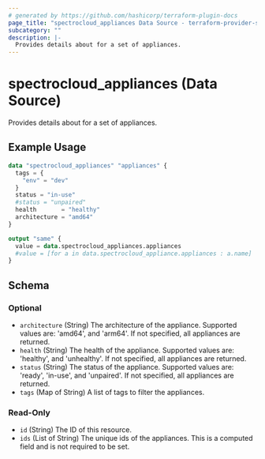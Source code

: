 ```yaml
---
# generated by https://github.com/hashicorp/terraform-plugin-docs
page_title: "spectrocloud_appliances Data Source - terraform-provider-spectrocloud"
subcategory: ""
description: |-
  Provides details about for a set of appliances.
---
```


# spectrocloud_appliances (Data Source)

Provides details about for a set of appliances.

## Example Usage

```terraform
data "spectrocloud_appliances" "appliances" {
  tags = {
    "env" = "dev"
  }
  status = "in-use"
  #status = "unpaired"
  health       = "healthy"
  architecture = "amd64"
}

output "same" {
  value = data.spectrocloud_appliances.appliances
  #value = [for a in data.spectrocloud_appliance.appliances : a.name]
}
```

<!-- schema generated by tfplugindocs -->
## Schema

### Optional

- `architecture` (String) The architecture of the appliance. Supported values are: 'amd64', and  'arm64'.  If not specified, all appliances are returned.
- `health` (String) The health of the appliance. Supported values are: 'healthy', and 'unhealthy'.  If not specified, all appliances are returned.
- `status` (String) The status of the appliance. Supported values are: 'ready', 'in-use', and 'unpaired'.  If not specified, all appliances are returned.
- `tags` (Map of String) A list of tags to filter the appliances.

### Read-Only

- `id` (String) The ID of this resource.
- `ids` (List of String) The unique ids of the appliances. This is a computed field and is not required to be set.


